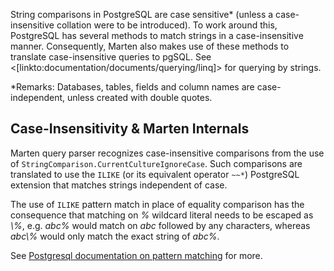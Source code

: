 <!--Title:Case Sensitivity-->
<!--Url:case-sensitivity-->

String comparisons in PostgreSQL are case sensitive* (unless a case-insensitive collation were to be introduced). To work around this, PostgreSQL has several methods to match strings in a case-insensitive manner. Consequently, Marten also makes use of these methods to translate case-insensitive queries to pgSQL. See <[linkto:documentation/documents/querying/linq]> for querying by strings. 

*Remarks: Databases, tables, fields and column names are case-independent, unless created with double quotes.

## Case-Insensitivity & Marten Internals

Marten query parser recognizes case-insensitive comparisons from the use of `StringComparison.CurrentCultureIgnoreCase`. Such comparisons are translated to use the `ILIKE` (or its equivalent operator `~~*`) PostgreSQL extension that matches strings independent of case. 

The use of `ILIKE` pattern match in place of equality comparison has the consequence that matching on *%* wildcard literal needs to be escaped as *\\%*, e.g. *abc%* would match on *abc* followed by any characters, whereas *abc\\%* would only match the exact string of *abc%*.

See [Postgresql documentation on pattern matching](https://www.postgresql.org/docs/current/static/functions-matching.html) for more.  